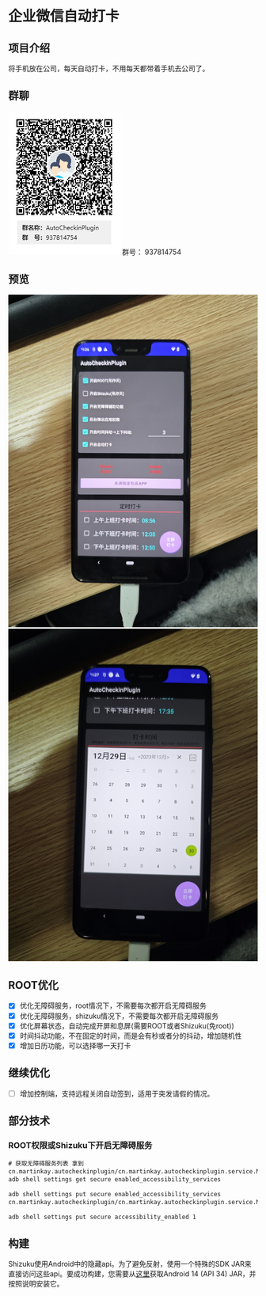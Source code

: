 # 企业微信自动打卡

## 项目介绍
将手机放在公司，每天自动打卡，不用每天都带着手机去公司了。

## 群聊
![二维码](img/qrcode.png)
群号： 937814754

## 预览
![预览](img/preview.jpg)
![预览2](img/preview2.jpg)

## ROOT优化
- [x] 优化无障碍服务，root情况下，不需要每次都开启无障碍服务
- [x] 优化无障碍服务，shizuku情况下，不需要每次都开启无障碍服务
- [x] 优化屏幕状态，自动完成开屏和息屏(需要ROOT或者Shizuku(免root))
- [x] 时间抖动功能，不在固定的时间，而是会有秒或者分的抖动，增加随机性
- [x] 增加日历功能，可以选择哪一天打卡

## 继续优化
- [ ] 增加控制端，支持远程关闭自动签到，适用于突发请假的情况。


## 部分技术

### ROOT权限或Shizuku下开启无障碍服务
```shell
# 获取无障碍服务列表 拿到cn.martinkay.autocheckinplugin/cn.martinkay.autocheckinplugin.service.MyAccessibilityService
adb shell settings get secure enabled_accessibility_services
```

```shell
adb shell settings put secure enabled_accessibility_services cn.martinkay.autocheckinplugin/cn.martinkay.autocheckinplugin.service.MyAccessibilityService
```

```shell
adb shell settings put secure accessibility_enabled 1
```


## 构建
Shizuku使用Android中的隐藏api。为了避免反射，使用一个特殊的SDK JAR来直接访问这些api。要成功构建，您需要从[这里](https://github.com/Reginer/aosp-android-jar)获取Android 14 (API 34) JAR，并按照说明安装它。


